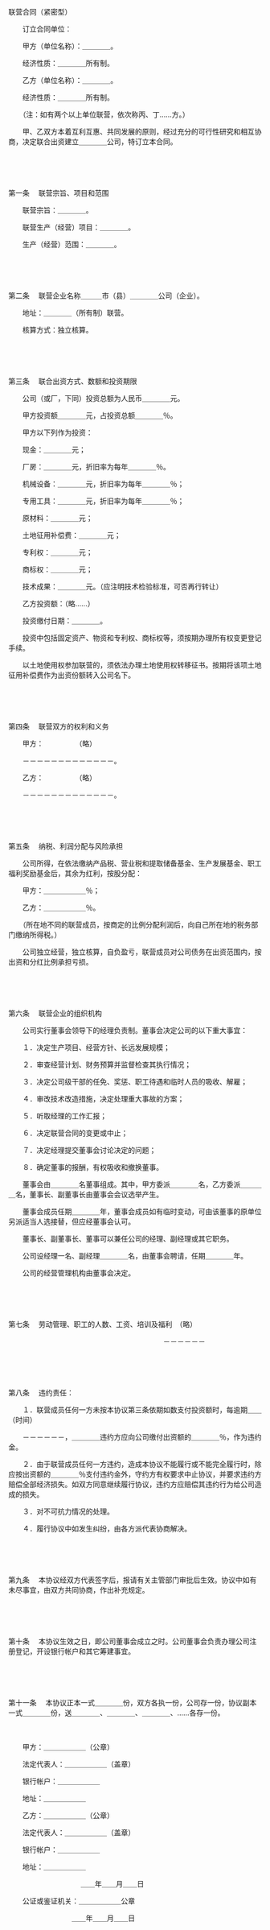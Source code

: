 



联营合同（紧密型）



 

　　订立合同单位：

　　甲方（单位名称）：＿＿＿＿。

　　经济性质：＿＿＿＿所有制。

　　乙方（单位名称）：＿＿＿＿。

　　经济性质：＿＿＿＿所有制。

　　（注：如有两个以上单位联营，依次称丙、丁……方。）

　　甲、乙双方本着互利互惠、共同发展的原则，经过充分的可行性研究和相互协商，决定联合出资建立＿＿＿＿公司，特订立本合同。

　　

　　

第一条
　联营宗旨、项目和范围

　　联营宗旨：＿＿＿＿。

　　联营生产（经营）项目：＿＿＿＿。

　　生产（经营）范围：＿＿＿＿。

　　

　　

第二条
　联营企业名称＿＿＿市（县）＿＿＿＿公司（企业）。

　　地址：＿＿＿＿（所有制）联营。

　　核算方式：独立核算。

　　

　　

第三条
　联合出资方式、数额和投资期限

　　公司（或厂，下同）投资总额为人民币＿＿＿＿元。

　　甲方投资额＿＿＿＿元，占投资总额＿＿＿＿％。

　　甲方以下列作为投资：

　　现金：＿＿＿＿元；

　　厂房：＿＿＿＿元，折旧率为每年＿＿＿＿％。

　　机械设备：＿＿＿＿元，折旧率为每年＿＿＿＿％；

　　专用工具：＿＿＿＿元，折旧率为每年＿＿＿＿％；

　　原材料：＿＿＿＿元；

　　土地征用补偿费：＿＿＿＿元；

　　专利权：＿＿＿＿元；

　　商标权：＿＿＿＿元；

　　技术成果：＿＿＿＿元。（应注明技术检验标准，可否再行转让）

　　乙方投资额：（略……）

　　投资缴付日期：＿＿＿＿。

　　投资中包括固定资产、物资和专利权、商标权等，须按期办理所有权变更登记手续。

　　以土地使用权参加联营的，须依法办理土地使用权转移征书。按期将该项土地征用补偿费作为出资份额转入公司名下。

　　

　　

第四条
　联营双方的权利和义务

　　甲方：　　　　　（略）

　　－－－－－－－－－－－－－。

　　乙方：　　　　　（略）

　　－－－－－－－－－－－－－。

　　

　　

第五条
　纳税、利润分配与风险承担

　　公司所得，在依法缴纳产品税、营业税和提取储备基金、生产发展基金、职工福利奖励基金后，其余为红利，按股分配：

　　甲方：＿＿＿＿＿＿％；

　　乙方：＿＿＿＿＿＿％。

　　（所在地不同的联营成员，按商定的比例分配利润后，向自己所在地的税务部门缴纳所得税。）

　　公司独立经营，独立核算，自负盈亏，联营成员对公司债务在出资范围内，按出资和分红比例承担亏损。

　　

　　

第六条
　联营企业的组织机构

　　公司实行董事会领导下的经理负责制。董事会决定公司的以下重大事宜：

　　１．决定生产项目、经营方针、长远发展规模；

　　２．审查经营计划、财务预算并监督检查其执行情况；

　　３．决定公司级干部的任免、奖惩、职工待遇和临时人员的吸收、解雇；

　　４．审改技术改造措施，决定处理重大事故的方案；

　　５．听取经理的工作汇报；

　　６．决定联营合同的变更或中止；

　　７．决定经理提交董事会讨论决定的问题；

　　８．确定董事的报酬，有权吸收和撤换董事。

　　董事会由＿＿＿＿名董事组成。其中，甲方委派＿＿＿＿名，乙方委派＿＿＿＿名，董事长、副董事长由董事会会议选举产生。

　　董事会成员任期＿＿＿＿年，董事会成员如有临时变动，可由该董事的原单位另派适当人选接替，但应经董事会认可。

　　董事长、副董事长、董事可以兼任公司的经理、副经理或其它职务。

　　公司设经理一名、副经理＿＿＿＿名，由董事会聘请，任期＿＿＿＿年。

　　公司的经营管理机构由董事会决定。

　　

　　

第七条
　劳动管理、职工的人数、工资、培训及福利　（略）

　　　　　　　　　　　　　　　　　　　　　　－－－－－－

　　

　　

第八条
　违约责任：

　　１．联营成员任何一方未按本协议第三条依期如数支付投资额时，每逾期＿＿（时间）

　　－－－－－－，＿＿＿＿违约方应向公司缴付出资额的＿＿＿＿％，作为违约金。

　　２．由于联营成员任何一方违约，造成本协议不能履行或不能完全履行时，除应按出资额的＿＿＿＿％支付违约金外，守约方有权要求中止协议，并要求违约方赔偿全部经济损失。如双方同意继续履行协议，违约方应赔偿其违约行为给公司造成的损失。

　　３．对不可抗力情况的处理。

　　４．履行协议中如发生纠纷，由各方派代表协商解决。

　　

　　

第九条
　本协议经双方代表签字后，报请有关主管部门审批后生效。协议中如有未尽事宜，由双方共同协商，作出补充规定。

　　

　　

第十条
　本协议生效之日，即公司董事会成立之时。公司董事会负责办理公司注册登记，开设银行帐户和其它筹建事宜。

　　

　　

第十一条
　本协议正本一式＿＿＿＿份，双方各执一份，公司存一份，协议副本一式＿＿＿＿份，送＿＿＿＿、＿＿＿＿、＿＿＿＿、……各存一份。

　　

　　甲方：＿＿＿＿＿＿（公章）

　　法定代表人：＿＿＿＿＿＿（盖章）

　　银行帐户：＿＿＿＿＿＿

　　地址：＿＿＿＿＿＿

　　乙方：＿＿＿＿＿＿（公章）

　　法定代表人：＿＿＿＿＿＿（盖章）

　　银行帐户：＿＿＿＿＿＿

　　地址：＿＿＿＿＿＿

　　　　　　　　　　 ＿＿年＿＿月＿＿日

　　公证或鉴证机关：＿＿＿＿＿＿公章

　　　　　　　　　＿＿年＿＿月＿＿日